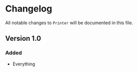 # Changelog

All notable changes to `Printer` will be documented in this file.

## Version 1.0

### Added
- Everything
